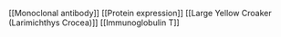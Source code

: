 [[Monoclonal antibody]]
[[Protein expression]]
[[Large Yellow Croaker (Larimichthys Crocea)]]
[[Immunoglobulin T]]
